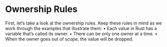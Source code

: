 # Ownership Rules

First, let’s take a look at the ownership rules. Keep these rules in mind as we
work through the examples that illustrate them:
• Each value in Rust has a variable that’s called its owner.
• There can be only one owner at a time.
• When the owner goes out of scope, the value will be dropped.
